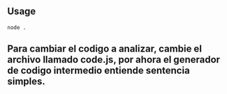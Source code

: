 ## Usage

```shell
node .
```

## Para cambiar el codigo a analizar, cambie el archivo llamado code.js, por ahora el generador de codigo intermedio entiende sentencia simples.
